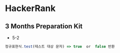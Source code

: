 # HackerRank

## 3 Months Preparation Kit

- 5-2

```javascript
정규표현식.test(테스트 대상 문자) => true  or  false 반환
```
